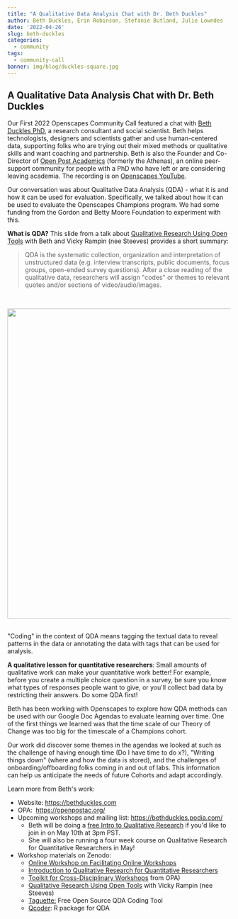 ```yaml
---
title: "A Qualitative Data Analysis Chat with Dr. Beth Duckles"
author: Beth Duckles, Erin Robinson, Stefanie Butland, Julie Lowndes
date: '2022-04-26'
slug: beth-duckles
categories:
  - community
tags:
  - community-call
banner: img/blog/duckles-square.jpg
---
```


## A Qualitative Data Analysis Chat with Dr. Beth Duckles

Our First 2022 Openscapes Community Call featured a chat with [Beth Duckles PhD](https://bethduckles.com), a research consultant and social scientist. Beth helps technologists, designers and scientists gather and use human-centered data, supporting folks who are trying out their mixed methods or qualitative skills and want coaching and partnership. Beth is also the Founder and Co-Director of [Open Post Academics](https://openpostac.org/) (formerly the Athenas), an online peer-support community for people with a PhD who have left or are considering leaving academia. The recording is on [Openscapes YouTube](https://youtu.be/ex4KVnWDMDQ).

Our conversation was about Qualitative Data Analysis (QDA) - what it is and how it can be used for evaluation. Specifically, we talked about how it can be used to evaluate the Openscapes Champions program. We had some funding from the Gordon and Betty Moore Foundation to experiment with this.

**What is QDA?** This slide from a talk about [Qualitative Research Using Open Tools](https://zenodo.org/record/2673016#.YlBMgLhlBpQ) with Beth and Vicky Rampin (nee Steeves) provides a short summary: 

> QDA is the systematic collection, organization and interpretation of unstructured data (e.g. interview transcripts, public documents, focus groups, open-ended survey questions). After a close reading of the qualitative data, researchers will assign "codes" or themes to relevant quotes and/or sections of video/audio/images.

<br> <center> <a> <img src="/img/blog/beth-duckles-what-is-qda.png" width="700px"></a> </center> <br>

"Coding" in the context of QDA means tagging the textual data to reveal patterns in the data or annotating the data with tags that can be used for analysis.

**A qualitative lesson for quantitative researchers**: Small amounts of qualitative work can make your quantitative work better! For example, before you create a multiple choice question in a survey, be sure you know what types of responses people want to give, or you'll collect bad data by restricting their answers. Do some QDA first!

Beth has been working with Openscapes to explore how QDA methods can be used with our Google Doc Agendas to evaluate learning over time. One of the first things we learned was that the time scale of our Theory of Change was too big for the timescale of a Champions cohort.

Our work did discover some themes in the agendas we looked at such as the challenge of having enough time (Do I have time to do x?), "Writing things down" (where and how the data is stored), and the challenges of onboarding/offboarding folks coming in and out of labs. This information can help us anticipate the needs of future Cohorts and adapt accordingly.

Learn more from Beth's work: 

-   Website: <https://bethduckles.com> 
-   OPA:  <https://openpostac.org/> 
-   Upcoming workshops and mailing list: <https://bethduckles.podia.com/>
    -   Beth will be doing a [free Intro to Qualitative Research](https://www.eventbrite.com/e/introduction-to-qualitative-research-tickets-327680730887) if you'd like to join in on May 10th at 3pm PST. 
    -   She will also be running a four week course on Qualitative Research for Quantitative Researchers in May!
-   Workshop materials on Zenodo: 
    -   [Online Workshop on Facilitating Online Workshops](https://zenodo.org/record/3992328#.YlBMF7hlBpQ)
    -   [Introduction to Qualitative Research for Quantitative Researchers](https://zenodo.org/record/4777297#.YlBMLrhlBpQ) 
    -   [Toolkit for Cross-Disciplinary Workshops](https://zenodo.org/record/6026972#.YlBMSLhlBpQ) from OPA)
    -   [Qualitative Research Using Open Tools](https://zenodo.org/record/2673016#.YlBMgLhlBpQ) with Vicky Rampin (nee Steeves)
    -   [Taguette:](https://www.taguette.org/) Free Open Source QDA Coding Tool 
    -   [Qcoder](https://github.com/ropenscilabs/qcoder): R package for QDA 

<br>
